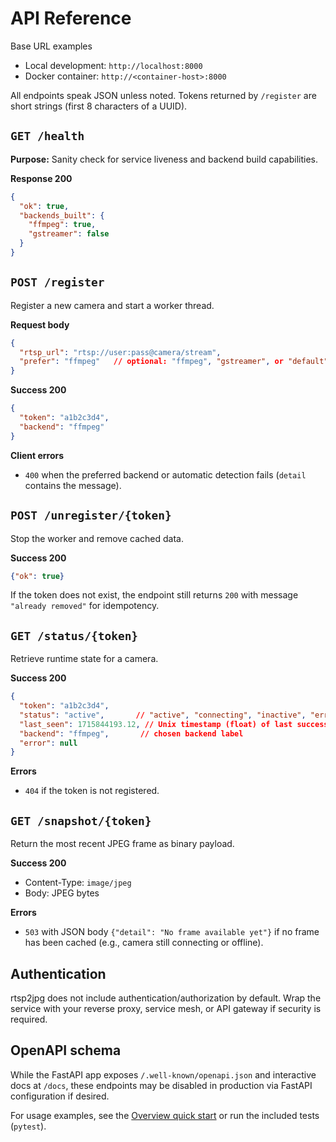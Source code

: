 # API Reference

Base URL examples
- Local development: `http://localhost:8000`
- Docker container: `http://<container-host>:8000`

All endpoints speak JSON unless noted. Tokens returned by `/register` are short strings (first 8 characters of a UUID).

## `GET /health`
**Purpose:** Sanity check for service liveness and backend build capabilities.

**Response 200**
```json
{
  "ok": true,
  "backends_built": {
    "ffmpeg": true,
    "gstreamer": false
  }
}
```

## `POST /register`
Register a new camera and start a worker thread.

**Request body**
```json
{
  "rtsp_url": "rtsp://user:pass@camera/stream",
  "prefer": "ffmpeg"   // optional: "ffmpeg", "gstreamer", or "default"
}
```

**Success 200**
```json
{
  "token": "a1b2c3d4",
  "backend": "ffmpeg"
}
```

**Client errors**
- `400` when the preferred backend or automatic detection fails (`detail` contains the message).

## `POST /unregister/{token}`
Stop the worker and remove cached data.

**Success 200**
```json
{"ok": true}
```

If the token does not exist, the endpoint still returns `200` with message `"already removed"` for idempotency.

## `GET /status/{token}`
Retrieve runtime state for a camera.

**Success 200**
```json
{
  "token": "a1b2c3d4",
  "status": "active",       // "active", "connecting", "inactive", "error", "unknown"
  "last_seen": 1715844193.12, // Unix timestamp (float) of last successful frame
  "backend": "ffmpeg",       // chosen backend label
  "error": null
}
```

**Errors**
- `404` if the token is not registered.

## `GET /snapshot/{token}`
Return the most recent JPEG frame as binary payload.

**Success 200**
- Content-Type: `image/jpeg`
- Body: JPEG bytes

**Errors**
- `503` with JSON body `{"detail": "No frame available yet"}` if no frame has been cached (e.g., camera still connecting or offline).

## Authentication
rtsp2jpg does not include authentication/authorization by default. Wrap the service with your reverse proxy, service mesh, or API gateway if security is required.

## OpenAPI schema
While the FastAPI app exposes `/.well-known/openapi.json` and interactive docs at `/docs`, these endpoints may be disabled in production via FastAPI configuration if desired.

For usage examples, see the [Overview quick start](overview.md#quick-start) or run the included tests (`pytest`).
